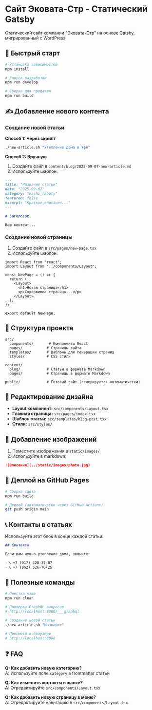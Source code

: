 # Сайт Эковата-Стр - Статический Gatsby

Статический сайт компании "Эковата-Стр" на основе Gatsby, мигрированный с WordPress.

## 🚀 Быстрый старт

```bash
# Установка зависимостей
npm install

# Запуск разработки
npm run develop

# Сборка для продакшн
npm run build
```

## ✍️ Добавление нового контента

### Создание новой статьи

**Способ 1: Через скрипт**

```bash
./new-article.sh "Утепление дома в Уфе"
```

**Способ 2: Вручную**

1. Создайте файл в `content/blog/2025-09-07-new-article.md`
2. Используйте шаблон:

```markdown
---
title: "Название статьи"
date: "2025-09-07"
category: "nashi_raboty"
featured: false
excerpt: "Краткое описание..."
---

# Заголовок

Ваш контент...
```

### Создание новой страницы

1. Создайте файл в `src/pages/new-page.tsx`
2. Используйте шаблон:

```tsx
import React from "react";
import Layout from "../components/Layout";

const NewPage = () => {
  return (
    <Layout>
      <h1>Новая страница</h1>
      <p>Содержимое страницы...</p>
    </Layout>
  );
};

export default NewPage;
```

## 📁 Структура проекта

```
src/
  components/       # Компоненты React
  pages/           # Страницы сайта
  templates/       # Шаблоны для генерации страниц
  styles/          # CSS стили

content/
  blog/            # Статьи в формате Markdown
  pages/           # Страницы в формате Markdown

public/            # Готовый сайт (генерируется автоматически)
```

## 🎨 Редактирование дизайна

- **Layout компонент:** `src/components/Layout.tsx`
- **Главная страница:** `src/pages/index.tsx`
- **Шаблон статьи:** `src/templates/blog-post.tsx`
- **Стили:** `src/styles/`

## 📸 Добавление изображений

1. Поместите изображения в `static/images/`
2. Используйте в markdown:

```markdown
![Описание](../static/images/photo.jpg)
```

## 🚀 Деплой на GitHub Pages

```bash
# Сборка сайта
npm run build

# Деплой (автоматически через GitHub Actions)
git push origin main
```

## 📞 Контакты в статьях

Используйте этот блок в конце каждой статьи:

```markdown
## Контакты

Если вам нужно утепление дома, звоните:

- 📞 +7 (917) 428-37-07
- 📞 +7 (962) 526-70-25
```

## 🔧 Полезные команды

```bash
# Очистка кэша
npm run clean

# Проверка GraphQL запросов
# http://localhost:8000/___graphql

# Создание новой статьи
./new-article.sh "Название"

# Просмотр в браузере
# http://localhost:8000
```

## ❓ FAQ

**Q: Как добавить новую категорию?**  
A: Используйте поле `category` в frontmatter статьи

**Q: Как изменить контакты в шапке?**  
A: Отредактируйте `src/components/Layout.tsx`

**Q: Как добавить новую страницу в меню?**  
A: Отредактируйте навигацию в `src/components/Layout.tsx`
